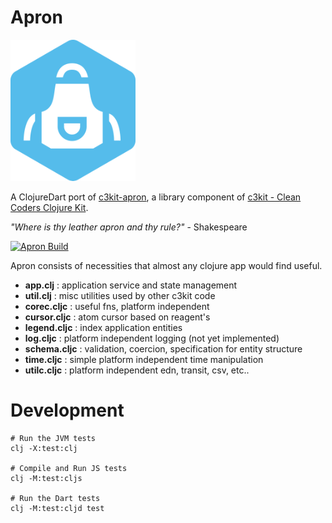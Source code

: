 # Apron

![Apron](https://github.com/cleancoders/c3kit/blob/master/img/apron_200.png?raw=true)

A ClojureDart port of [c3kit-apron](https://github.com/cleancoders/c3kit-apron), a library component of [c3kit - Clean Coders Clojure Kit](https://github.com/cleancoders/c3kit).

_"Where is thy leather apron and thy rule?"_ - Shakespeare

[![Apron Build](https://github.com/brandoncorrea/c3kit-apron-dart/actions/workflows/test.yml/badge.svg)](https://github.com/brandoncorrea/c3kit-apron-dart/actions/workflows/test.yml)

Apron consists of necessities that almost any clojure app would find useful.

 * __app.clj__ : application service and state management
 * __util.clj__ : misc utilities used by other c3kit code
 * __corec.cljc__ : useful fns, platform independent
 * __cursor.cljc__ : atom cursor based on reagent's
 * __legend.cljc__ : index application entities
 * __log.cljc__ : platform independent logging (not yet implemented)
 * __schema.cljc__ : validation, coercion, specification for entity structure
 * __time.cljc__ : simple platform independent time manipulation
 * __utilc.cljc__ : platform independent edn, transit, csv, etc..

# Development

    # Run the JVM tests
    clj -X:test:clj

    # Compile and Run JS tests
    clj -M:test:cljs

    # Run the Dart tests
    clj -M:test:cljd test 
